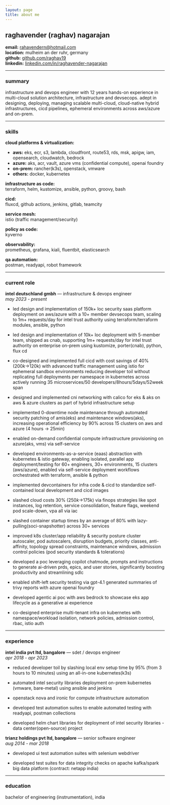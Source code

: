 ```yaml
---
layout: page
title: about me
---
```


## raghavender (raghav) nagarajan

**email:** rahavendern@hotmail.com  
**location:** mulheim an der ruhr, germany  
**github:** [github.com/raghav19](https://github.com/raghav19)  
**linkedin:** [linkedin.com/in/raghavender-nagarajan](https://www.linkedin.com/in/raghavender-nagarajan-683743141)

---

### summary

infrastructure and devops engineer with 12 years hands-on experience in multi-cloud solution architecture, infrastructure and devsecops. adept in designing, deploying, managing scalable multi-cloud, cloud-native hybrid infrastructures, cicd pipelines, ephemeral environments across aws/azure and on-prem.

---

### skills

**cloud platforms & virtualization:**
- **aws:** eks, ecr, s3, lambda, cloudfront, route53, rds, msk, apigw, iam, opensearch, cloudwatch, bedrock
- **azure:** aks, acr, vault, azure vms (confidential compute), openai foundry
- **on-prem:** rancher(k3s), openstack, vmware
- **others:** docker, kubernetes

**infrastructure as code:**  
terraform, helm, kustomize, ansible, python, groovy, bash

**cicd:**  
fluxcd, github actions, jenkins, gitlab, teamcity

**service mesh:**  
istio (traffic management/security)

**policy as code:**  
kyverno

**observability:**  
prometheus, grafana, kiali, fluentbit, elasticsearch

**qa automation:**  
postman, readyapi, robot framework

---

### current role

**intel deutschland gmbh** — infrastructure & devops engineer  
*may 2023 - present*

- led design and implementation of 150k+ loc security saas platform deployment on aws/azure with a 10+ member devsecops team, scaling to 1m+ requests/day for intel trust authority using terraform/terraform modules, ansible, python

- led design and implementation of 10k+ loc deployment with 5-member team, shipped as cnab, supporting 1m+ requests/day for intel trust authority on enterprise on-prem using kustomize, porter(cnab), python, flux cd

- co-designed and implemented full cicd with cost savings of 40% ($200k→$120k) with advanced traffic management using istio for ephemeral sandbox environments reducing developer toil without replicating full deployments per namespace in kubernetes across actively running 35 microservices/50 developers/8hours/5days/52week span

- designed and implemented cni networking with calico for eks & aks on aws & azure clusters as part of hybrid infrastructure setup

- implemented 0-downtime node maintenance through automated security patching of amis(eks) and maintenance windows(aks), increasing operational efficiency by 90% across 15 clusters on aws and azure (4 hours → 25min)

- enabled on-demand confidential compute infrastructure provisioning on azure(aks, vms) via self-service

- developed environments-as-a-service (eaas) abstraction with kubernetes & istio gateway, enabling isolated, parallel app deployment/testing for 60+ engineers, 30+ environments, 15 clusters (aws/azure), enabled via self-service deployment workflows orchestrated with terraform, ansible & python

- implemented devcontainers for infra code & cicd to standardize self-contained local development and cicd images

- slashed cloud costs 30% ($250k→$175k) via finops strategies like spot instances, log retention, service consolidation, feature flags, weekend pod scale-down, vpa all via iac

- slashed container startup times by an average of 80% with lazy-pulling(soci-snapshotter) across 30+ services

- improved k8s cluster/app reliability & security posture cluster autoscaler, pod autoscalers, disruption budgets, priority classes, anti-affinity, topology spread constraints, maintenance windows, admission control policies (pod security standards & tolerations)

- developed a poc leveraging copilot chatmode, prompts and instructions to generate ai-driven prds, epics, and user stories, significantly boosting productivity and streamlining sdlc

- enabled shift-left security testing via gpt-4.1 generated summaries of trivy reports with azure openai foundry

- developed agentic ai poc with aws bedrock to showcase eks app lifecycle as a generative ai experience

- co-designed enterprise multi-tenant infra on kubernetes with namespace/workload isolation, network policies, admission control, rbac, istio auth

---

### experience

**intel india pvt ltd, bangalore** — sdet / devops engineer  
*apr 2018 - apr 2023*

- reduced developer toil by slashing local env setup time by 95% (from 3 hours to 10 minutes) using an all-in-one kubernetes(k3s)

- automated intel security libraries deployment on-prem kubernetes (vmware, bare-metal) using ansible and jenkins

- openstack nova and ironic for compute infrastructure automation

- developed test automation suites to enable automated testing with readyapi, postman collections

- developed helm chart libraries for deployment of intel security libraries - data center(open-source) project

**trianz holdings pvt ltd, bangalore** — senior software engineer  
*aug 2014 - mar 2018*

- developed ui test automation suites with selenium webdriver

- developed test suites for data integrity checks on apache kafka/spark big data platform (contract: netapp india)

---

### education

bachelor of engineering (instrumentation), india
